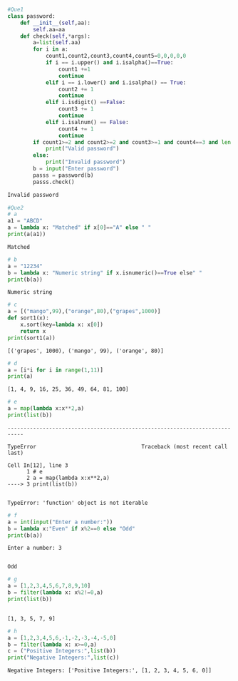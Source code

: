 ```python
#Que1
class password:
    def __init__(self,aa):
        self.aa=aa
    def check(self,*args):
        a=list(self.aa)
        for i in a:
            count1,count2,count3,count4,count5=0,0,0,0,0
            if i == i.upper() and i.isalpha()==True:
                count1 +=1
                continue
            elif i == i.lower() and i.isalpha() == True:
                count2 += 1
                continue
            elif i.isdigit() ==False:
                count3 += 1
                continue
            elif i.isalnum() == False:
                count4 += 1
                continue
        if count1>=2 and count2>=2 and count3>=1 and count4==3 and len(a)==10:
            print("Valid password")
        else:
            print("Invalid password")
        b = input("Enter password")
        passs = password(b)
        passs.check()
```


```python
Invalid password
```


```python
#Que2
# a
a1 = "ABCD"
a = lambda x: "Matched" if x[0]=="A" else " "
print(a(a1))
```

    Matched



```python
# b
a = "12234"
b = lambda x: "Numeric string" if x.isnumeric()==True else" "
print(b(a))
```

    Numeric string



```python
# c
a = [("mango",99),("orange",80),("grapes",1000)]
def sort1(x):
    x.sort(key=lambda x: x[0])
    return x
print(sort1(a))
```

    [('grapes', 1000), ('mango', 99), ('orange', 80)]



```python
# d
a = [i*i for i in range(1,11)]
print(a)
```

    [1, 4, 9, 16, 25, 36, 49, 64, 81, 100]



```python
# e 
a = map(lambda x:x**2,a)
print(list(b))
```


    ---------------------------------------------------------------------------

    TypeError                                 Traceback (most recent call last)

    Cell In[12], line 3
          1 # e 
          2 a = map(lambda x:x**2,a)
    ----> 3 print(list(b))


    TypeError: 'function' object is not iterable



```python
# f
a = int(input("Enter a number:"))
b = lambda x:"Even" if x%2==0 else "Odd"
print(b(a))

```

    Enter a number: 3


    Odd



```python
# g
a = [1,2,3,4,5,6,7,8,9,10]
b = filter(lambda x: x%2!=0,a)
print(list(b))
    
```

    [1, 3, 5, 7, 9]



```python
# h
a = [1,2,3,4,5,6,-1,-2,-3,-4,-5,0]
b = filter(lambda x: x>=0,a)
c = ("Positive Integers:",list(b))
print("Negative Integers:",list(c))
```

    Negative Integers: ['Positive Integers:', [1, 2, 3, 4, 5, 6, 0]]



```python

```
